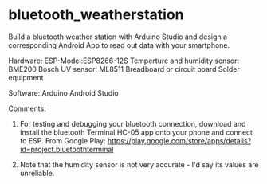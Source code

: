 # bluetooth_weatherstation
Build a bluetooth weather station with Arduino Studio and design a corresponding Android App to read out data with your smartphone.


Hardware:
ESP-Model:ESP8266-12S
Temperture and humidity sensor: BME200 Bosch
UV sensor: ML8511
Breadboard or circuit board
Solder equipment

Software:
Arduino
Android Studio

Comments:

1) For testing and debugging your bluetooth connection, download and install the bluetooth Terminal HC-05 app onto your phone and connect to ESP.
From Google Play: https://play.google.com/store/apps/details?id=project.bluetoothterminal

2) Note that the humidity sensor is not very accurate - I'd say its values are unreliable.
